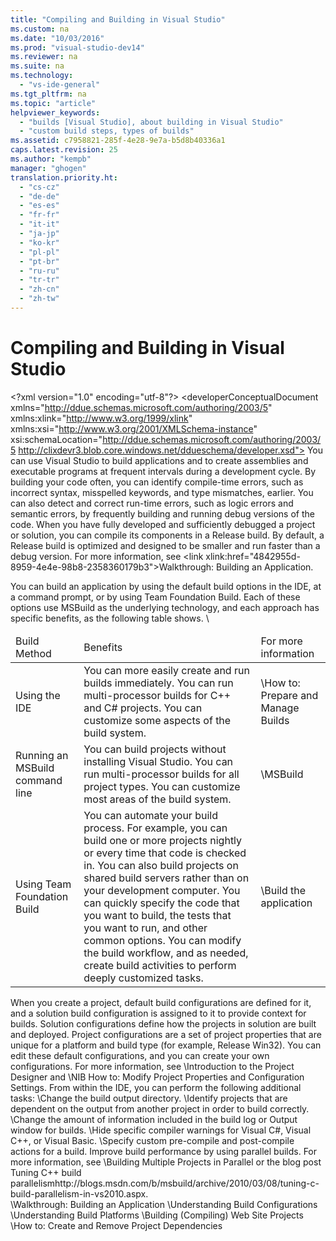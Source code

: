 ```yaml
---
title: "Compiling and Building in Visual Studio"
ms.custom: na
ms.date: "10/03/2016"
ms.prod: "visual-studio-dev14"
ms.reviewer: na
ms.suite: na
ms.technology: 
  - "vs-ide-general"
ms.tgt_pltfrm: na
ms.topic: "article"
helpviewer_keywords: 
  - "builds [Visual Studio], about building in Visual Studio"
  - "custom build steps, types of builds"
ms.assetid: c7958821-285f-4e28-9e7a-b5d8b40336a1
caps.latest.revision: 25
ms.author: "kempb"
manager: "ghogen"
translation.priority.ht: 
  - "cs-cz"
  - "de-de"
  - "es-es"
  - "fr-fr"
  - "it-it"
  - "ja-jp"
  - "ko-kr"
  - "pl-pl"
  - "pt-br"
  - "ru-ru"
  - "tr-tr"
  - "zh-cn"
  - "zh-tw"
---
```

# Compiling and Building in Visual Studio
\<?xml version="1.0" encoding="utf-8"?>
\<developerConceptualDocument xmlns="http://ddue.schemas.microsoft.com/authoring/2003/5" xmlns:xlink="http://www.w3.org/1999/xlink" xmlns:xsi="http://www.w3.org/2001/XMLSchema-instance" xsi:schemaLocation="http://ddue.schemas.microsoft.com/authoring/2003/5 http://clixdevr3.blob.core.windows.net/ddueschema/developer.xsd">
  <introduction>
    <para>You can use Visual Studio to build applications and to create assemblies and executable programs at frequent intervals during a development cycle. By building your code often, you can identify compile-time errors, such as incorrect syntax, misspelled keywords, and type mismatches, earlier. You can also detect and correct run-time errors, such as logic errors and semantic errors, by frequently building and running debug versions of the code.</para>
    <para>When you have fully developed and sufficiently debugged a project or solution, you can compile its components in a Release build. By default, a Release build is optimized and designed to be smaller and run faster than a debug version. For more information, see \<link xlink:href="4842955d-8959-4e4e-98b8-2358360179b3">Walkthrough: Building an Application</link>.</para>
  </introduction>
  <section>
    <title>Choosing a Build Method</title>
    <content>
      <para />
      <para>You can build an application by using the default build options in the IDE, at a command prompt, or by using Team Foundation Build. Each of these options use MSBuild as the underlying technology, and each approach has specific benefits, as the following table shows.</para>
      \<table xmlns:caps="http://schemas.microsoft.com/build/caps/2013/11">
        <thead>
          <tr>
            <TD>
              <para>Build Method</para>
            </TD>
            <TD>
              <para>Benefits</para>
            </TD>
            <TD>
              <para>For more information</para>
            </TD>
          </tr>
        </thead>
        <tbody>
          <tr>
            <TD>
              <para>Using the IDE</para>
            </TD>
            <TD>
              <list class="bullet">
                <listItem>
                  <para>You can more easily create and run builds immediately.</para>
                </listItem>
                <listItem>
                  <para>You can run multi-processor builds for C++ and C# projects.</para>
                </listItem>
                <listItem>
                  <para>You can customize some aspects of the build system.</para>
                </listItem>
              </list>
            </TD>
            <TD>
              <para>
                \<link xlink:href="710891fd-379e-42c2-a84b-44a7af694ca0">How to: Prepare and Manage Builds</link>
              </para>
            </TD>
          </tr>
          <tr>
            <TD>
              <para>Running an MSBuild command line</para>
            </TD>
            <TD>
              <list class="bullet">
                <listItem>
                  <para>You can build projects without installing Visual Studio.</para>
                </listItem>
                <listItem>
                  <para>You can run multi-processor builds for all project types.</para>
                </listItem>
                <listItem>
                  <para>You can customize most areas of the build system.</para>
                </listItem>
              </list>
              <para />
            </TD>
            <TD>
              <para>
                \<link xlink:href="e39f13f7-1e1d-4435-95ca-0c222bca071c">MSBuild</link>
              </para>
            </TD>
          </tr>
          <tr>
            <TD>
              <para>Using Team Foundation Build</para>
            </TD>
            <TD>
              <list class="bullet">
                <listItem>
                  <para>You can automate your build process. For example, you can build one or more projects nightly or every time that code is checked in. You can also build projects on shared build servers rather than on your development computer. </para>
                </listItem>
                <listItem>
                  <para>You can quickly specify the code that you want to build, the tests that you want to run, and other common options.</para>
                </listItem>
                <listItem>
                  <para>You can modify the build workflow, and as needed, create build activities to perform deeply customized tasks.</para>
                </listItem>
              </list>
            </TD>
            <TD>
              <para>
                \<legacyLink xlink:href="a971b0f9-7c28-479d-a37b-8fd7e27ef692">Build the application</legacyLink>
              </para>
            </TD>
          </tr>
        </tbody>
      </table>
    </content>
  </section>
  <section>
    <title>Building from the IDE</title>
    <content>
      <para>When you create a project, default build configurations are defined for it, and a solution build configuration is assigned to it to provide context for builds. Solution configurations define how the projects in solution are built and deployed. Project configurations are a set of project properties that are unique for a platform and build type (for example, Release Win32). You can edit these default configurations, and you can create your own configurations. For more information, see \<legacyLink xlink:href="898dd854-c98d-430c-ba1b-a913ce3c73d7">Introduction to the Project Designer</legacyLink> and \<legacyLink xlink:href="e7184bc5-2f2b-4b4f-aa9a-3ecfcbc48b67">NIB How to: Modify Project Properties and Configuration Settings</legacyLink>.</para>
      <para>From within the IDE, you can perform the following additional tasks:</para>
      <list class="bullet">
        <listItem>
          <para>
            \<legacyLink xlink:href="a8333c89-afb2-4b1d-b2e2-9146da852402">Change the build output directory</legacyLink>.</para>
        </listItem>
        <listItem>
          <para>
            \<legacyLink xlink:href="e2a0a8ff-dae7-40a8-b774-b88aa5235183">Identify projects that are dependent on the output from another project in order to build correctly</legacyLink>.</para>
        </listItem>
        <listItem>
          <para>
            \<legacyLink xlink:href="75d38b76-26d6-4f43-bbe7-cbacd7cc81e7">Change the amount of information included in the build log or Output window for builds</legacyLink>.</para>
        </listItem>
        <listItem>
          <para>
            \<legacyLink xlink:href="31827b17-f933-413d-b28a-b19f903b64ca">Hide specific compiler warnings for Visual C#, Visual C++, or Visual Basic</legacyLink>.</para>
        </listItem>
        <listItem>
          <para>
            \<legacyLink xlink:href="69e935a5-e208-4bcd-865c-3e5f9b047ca8">Specify custom pre-compile and post-compile actions for a build</legacyLink>.</para>
        </listItem>
        <listItem>
          <para>Improve build performance by using parallel builds. For more information, see \<link xlink:href="c8c9aadc-33ad-4aa1-b07d-b879e9eabda0">Building Multiple Projects in Parallel</link> or the blog post <externalLink><linkText>Tuning C++ build parallelism</linkText><linkUri>http://blogs.msdn.com/b/msbuild/archive/2010/03/08/tuning-c-build-parallelism-in-vs2010.aspx</linkUri></externalLink>.</para>
        </listItem>
      </list>
    </content>
  </section>
  <relatedTopics>
    \<link xlink:href="4842955d-8959-4e4e-98b8-2358360179b3">Walkthrough: Building an Application</link>
\<link xlink:href="934c727d-3a22-429c-bd13-3552cecf2e24">Understanding Build Configurations</link>
\<link xlink:href="c1e5da1b-cda1-4545-b46c-0440fba27485">Understanding Build Platforms</link>
\<link xlink:href="a9cbb88c-8fff-4c67-848b-98fbfd823193">Building (Compiling) Web Site Projects</link>
\<link xlink:href="e2a0a8ff-dae7-40a8-b774-b88aa5235183">How to: Create and Remove Project Dependencies</link></relatedTopics>
</developerConceptualDocument>